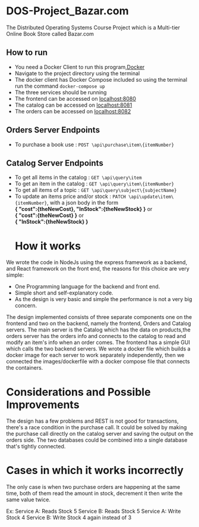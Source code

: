 # DOS-Project_Bazar.com
The Distributed Operating Systems Course Project which is a Multi-tier Online Book Store called Bazar.com
## How to run
- You need a Docker Client to run this program,[Docker](https://www.docker.com/get-started)
- Navigate to the project directory using the terminal
- The docker client has Docker Compose included so using the terminal run the command
`docker-compose up`
- The three services should be running
- The frontend can be accessed on [localhost:8080](http://localhost:8080)
- The catalog can be accessed on [localhost:8081](http://localhost:8081)
- The orders can be accessed on [localhost:8082](http://localhost:8082)

## Orders Server Endpoints
- To purchase a book use : `POST \api\purchase\item\{itemNumber}`

## Catalog Server Endpoints
- To get all items in the catalog : `GET \api\query\item`
- To get an item in the catalog : `GET \api\query\item\{itemNumber}`
- To get all items of a topic : `GET \api\query\subject\{subjectName}`
- To update an items price and/or stock : `PATCH \api\update\item\{itemNumber}`,
  with a json body in the form     
  **{
  "cost":{theNewCost},
  "InStock":{theNewStock}
  }**
     or   
  **{
  "cost":{theNewCost}
  }**
  or     
  **{
  "InStock":{theNewStock}
  }**
  # How it works
We wrote the code in NodeJs using the express framework as a backend, and React framework on the front end,
the reasons for this choice are very simple:
- One Programming language for the backend and front end.
- Simple short and self-explanatory code.
- As the design is very basic and simple the performance is not a very big concern.
  
The design implemented consists of three separate components one on the frontend and two on the backend,
namely the frontend, Orders and Catalog servers. The main server is the Catalog which has the data on products,the orders server has the orders info and connects to the catalog to read and modify an item's info when an order comes.
The frontend has a simple GUI which calls the two backend servers.
We wrote a docker file which builds a docker image for each server to work separately independently, then we connected the images/dockerfile with a docker compose file that connects the containers.
  # Considerations and Possible Improvements
The design has a few problems and REST is not good for transactions,
there's a race condition in the purchase call.
It could be solved by making the purchase call directly 
on the catalog server and saving the output on the orders side.
The two databases could be combined into a single database that's tightly connected.

  # Cases in which it works incorrectly 
The only case is when two purchase orders are happening at the same time, both of them read the amount in stock, decrement it then write the same value twice.

Ex:
Service A: Reads Stock 5
Service B: Reads Stock 5
Service A: Write Stock 4
Service B: Write Stock 4 again instead of 3

